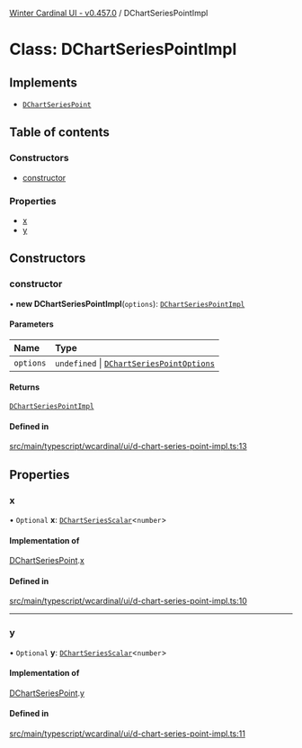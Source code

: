[Winter Cardinal UI - v0.457.0](../index.md) / DChartSeriesPointImpl

# Class: DChartSeriesPointImpl

## Implements

- [`DChartSeriesPoint`](../interfaces/DChartSeriesPoint.md)

## Table of contents

### Constructors

- [constructor](DChartSeriesPointImpl.md#constructor)

### Properties

- [x](DChartSeriesPointImpl.md#x)
- [y](DChartSeriesPointImpl.md#y)

## Constructors

### constructor

• **new DChartSeriesPointImpl**(`options`): [`DChartSeriesPointImpl`](DChartSeriesPointImpl.md)

#### Parameters

| Name | Type |
| :------ | :------ |
| `options` | `undefined` \| [`DChartSeriesPointOptions`](../interfaces/DChartSeriesPointOptions.md) |

#### Returns

[`DChartSeriesPointImpl`](DChartSeriesPointImpl.md)

#### Defined in

[src/main/typescript/wcardinal/ui/d-chart-series-point-impl.ts:13](https://github.com/winter-cardinal/winter-cardinal-ui/blob/v0.457.0/src/main/typescript/wcardinal/ui/d-chart-series-point-impl.ts#L13)

## Properties

### x

• `Optional` **x**: [`DChartSeriesScalar`](../index.md#dchartseriesscalar)\<`number`\>

#### Implementation of

[DChartSeriesPoint](../interfaces/DChartSeriesPoint.md).[x](../interfaces/DChartSeriesPoint.md#x)

#### Defined in

[src/main/typescript/wcardinal/ui/d-chart-series-point-impl.ts:10](https://github.com/winter-cardinal/winter-cardinal-ui/blob/v0.457.0/src/main/typescript/wcardinal/ui/d-chart-series-point-impl.ts#L10)

___

### y

• `Optional` **y**: [`DChartSeriesScalar`](../index.md#dchartseriesscalar)\<`number`\>

#### Implementation of

[DChartSeriesPoint](../interfaces/DChartSeriesPoint.md).[y](../interfaces/DChartSeriesPoint.md#y)

#### Defined in

[src/main/typescript/wcardinal/ui/d-chart-series-point-impl.ts:11](https://github.com/winter-cardinal/winter-cardinal-ui/blob/v0.457.0/src/main/typescript/wcardinal/ui/d-chart-series-point-impl.ts#L11)
